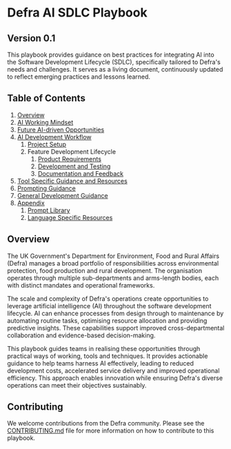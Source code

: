 # Defra AI SDLC Playbook
## Version 0.1

This playbook provides guidance on best practices for integrating AI into the Software Development Lifecycle (SDLC), specifically tailored to Defra's needs and challenges. It serves as a living document, continuously updated to reflect emerging practices and lessons learned.

## Table of Contents
1. [Overview](#overview)
2. [AI Working Mindset](general/ai-working-mindset.md)
3. [Future AI-driven Opportunities](general/future-ai-opportunities.md)
4. [AI Development Workflow](workflow/README.md)
	1. [Project Setup](workflow/workflow-project-setup.md)
	2. Feature Development Lifecycle
		1. [Product Requirements](workflow/workflow-product-requirements.md)
		2. [Development and Testing](workflow/workflow-development-and-testing.md)
		3. [Documentation and Feedback](workflow/workflow-documentation-feedback.md)
5. [Tool Specific Guidance and Resources](tool-specific/README.md)
6. [Prompting Guidance](general/prompting-guidance.md)
7. [General Development Guidance](general/general-development-guidance.md)
8. [Appendix](general/appendix.md)
	1. [Prompt Library](prompt-library/README.md)
	2. [Language Specific Resources](language-specific/README.md)

## Overview

The UK Government's Department for Environment, Food and Rural Affairs (Defra) manages a broad portfolio of responsibilities across environmental protection, food production and rural development. The organisation operates through multiple sub-departments and arms-length bodies, each with distinct mandates and operational frameworks.

The scale and complexity of Defra's operations create opportunities to leverage artificial intelligence (AI) throughout the software development lifecycle. AI can enhance processes from design through to maintenance by automating routine tasks, optimising resource allocation and providing predictive insights. These capabilities support improved cross-departmental collaboration and evidence-based decision-making.

This playbook guides teams in realising these opportunities through practical ways of working, tools and techniques. It provides actionable guidance to help teams harness AI effectively, leading to reduced development costs, accelerated service delivery and improved operational efficiency. This approach enables innovation while ensuring Defra's diverse operations can meet their objectives sustainably.

## Contributing

We welcome contributions from the Defra community. Please see the [CONTRIBUTING.md](CONTRIBUTING.md) file for more information on how to contribute to this playbook.
